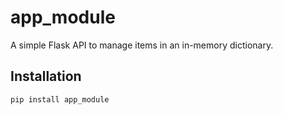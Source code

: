 # app_module

A simple Flask API to manage items in an in-memory dictionary.

## Installation

```bash
pip install app_module
